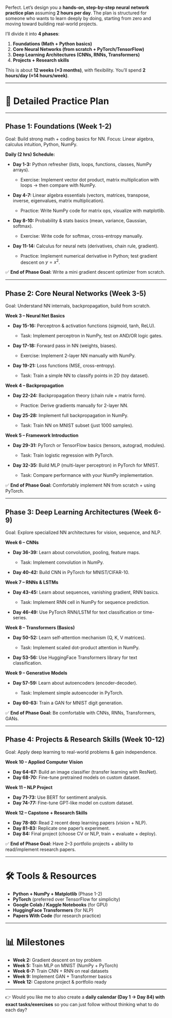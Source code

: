 Perfect. Let’s design you a **hands-on, step-by-step neural network practice plan** assuming **2 hours per day**. The plan is structured for someone who wants to learn deeply by doing, starting from zero and moving toward building real-world projects.

I’ll divide it into **4 phases**:

1. **Foundations (Math + Python basics)**
2. **Core Neural Networks (from scratch + PyTorch/TensorFlow)**
3. **Deep Learning Architectures (CNNs, RNNs, Transformers)**
4. **Projects + Research skills**

This is about **12 weeks (≈3 months)**, with flexibility. You’ll spend **2 hours/day (≈14 hours/week)**.

---

# 📅 Detailed Practice Plan

---

## **Phase 1: Foundations (Week 1-2)**

Goal: Build strong math + coding basics for NN.
Focus: Linear algebra, calculus intuition, Python, NumPy.

**Daily (2 hrs) Schedule:**

* **Day 1-3:** Python refresher (lists, loops, functions, classes, NumPy arrays).

  * Exercise: Implement vector dot product, matrix multiplication with loops → then compare with NumPy.
* **Day 4-7:** Linear algebra essentials (vectors, matrices, transpose, inverse, eigenvalues, matrix multiplication).

  * Practice: Write NumPy code for matrix ops, visualize with matplotlib.
* **Day 8-10:** Probability & stats basics (mean, variance, Gaussian, softmax).

  * Exercise: Write code for softmax, cross-entropy manually.
* **Day 11-14:** Calculus for neural nets (derivatives, chain rule, gradient).

  * Practice: Implement numerical derivative in Python; test gradient descent on $y=x^2$.

✅ **End of Phase Goal:** Write a mini gradient descent optimizer from scratch.

---

## **Phase 2: Core Neural Networks (Week 3-5)**

Goal: Understand NN internals, backpropagation, build from scratch.

**Week 3 – Neural Net Basics**

* **Day 15-16:** Perceptron & activation functions (sigmoid, tanh, ReLU).

  * Task: Implement perceptron in NumPy, test on AND/OR logic gates.
* **Day 17-18:** Forward pass in NN (weights, biases).

  * Exercise: Implement 2-layer NN manually with NumPy.
* **Day 19-21:** Loss functions (MSE, cross-entropy).

  * Task: Train a simple NN to classify points in 2D (toy dataset).

**Week 4 – Backpropagation**

* **Day 22-24:** Backpropagation theory (chain rule + matrix form).

  * Practice: Derive gradients manually for 2-layer NN.
* **Day 25-28:** Implement full backpropagation in NumPy.

  * Task: Train NN on MNIST subset (just 1000 samples).

**Week 5 – Framework Introduction**

* **Day 29-31:** PyTorch or TensorFlow basics (tensors, autograd, modules).

  * Task: Train logistic regression with PyTorch.
* **Day 32-35:** Build MLP (multi-layer perceptron) in PyTorch for MNIST.

  * Task: Compare performance with your NumPy implementation.

✅ **End of Phase Goal:** Comfortably implement NN from scratch + using PyTorch.

---

## **Phase 3: Deep Learning Architectures (Week 6-9)**

Goal: Explore specialized NN architectures for vision, sequence, and NLP.

**Week 6 – CNNs**

* **Day 36-39:** Learn about convolution, pooling, feature maps.

  * Task: Implement convolution in NumPy.
* **Day 40-42:** Build CNN in PyTorch for MNIST/CIFAR-10.

**Week 7 – RNNs & LSTMs**

* **Day 43-45:** Learn about sequences, vanishing gradient, RNN basics.

  * Task: Implement RNN cell in NumPy for sequence prediction.
* **Day 46-49:** Use PyTorch RNN/LSTM for text classification or time-series.

**Week 8 – Transformers (Basics)**

* **Day 50-52:** Learn self-attention mechanism (Q, K, V matrices).

  * Task: Implement scaled dot-product attention in NumPy.
* **Day 53-56:** Use HuggingFace Transformers library for text classification.

**Week 9 – Generative Models**

* **Day 57-59:** Learn about autoencoders (encoder-decoder).

  * Task: Implement simple autoencoder in PyTorch.
* **Day 60-63:** Train a GAN for MNIST digit generation.

✅ **End of Phase Goal:** Be comfortable with CNNs, RNNs, Transformers, GANs.

---

## **Phase 4: Projects & Research Skills (Week 10-12)**

Goal: Apply deep learning to real-world problems & gain independence.

**Week 10 – Applied Computer Vision**

* **Day 64-67:** Build an image classifier (transfer learning with ResNet).
* **Day 68-70:** Fine-tune pretrained models on custom dataset.

**Week 11 – NLP Project**

* **Day 71-73:** Use BERT for sentiment analysis.
* **Day 74-77:** Fine-tune GPT-like model on custom dataset.

**Week 12 – Capstone + Research Skills**

* **Day 78-80:** Read 2 recent deep learning papers (vision + NLP).
* **Day 81-83:** Replicate one paper’s experiment.
* **Day 84:** Final project (choose CV or NLP, train + evaluate + deploy).

✅ **End of Phase Goal:** Have 2–3 portfolio projects + ability to read/implement research papers.

---

# 🛠️ Tools & Resources

* **Python + NumPy + Matplotlib** (Phase 1-2)
* **PyTorch** (preferred over TensorFlow for simplicity)
* **Google Colab / Kaggle Notebooks** (for GPU)
* **HuggingFace Transformers** (for NLP)
* **Papers With Code** (for research practice)

---

# 📊 Milestones

* **Week 2:** Gradient descent on toy problem
* **Week 5:** Train MLP on MNIST (NumPy + PyTorch)
* **Week 6-7:** Train CNN + RNN on real datasets
* **Week 9:** Implement GAN + Transformer basics
* **Week 12:** Capstone project & portfolio ready

---

👉 Would you like me to also create a **daily calendar (Day 1 → Day 84) with exact tasks/exercises** so you can just follow without thinking what to do each day?
